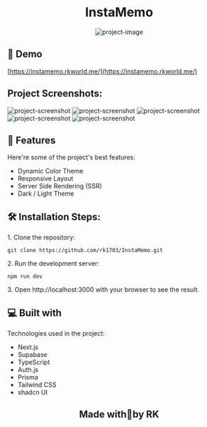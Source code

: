 <h1 align="center" id="title">InstaMemo</h1>

<p align="center"><img src="https://socialify.git.ci/rk1703/InstaMemo/image?description=1&amp;forks=1&amp;language=1&amp;name=1&amp;owner=1&amp;pattern=Solid&amp;stargazers=1&amp;theme=Light" alt="project-image"></p>

<h2>🚀 Demo</h2>

[https://instamemo.rkworld.me/](https://instamemo.rkworld.me/)

<h2>Project Screenshots:</h2>

<img src="https://i.postimg.cc/7LDWr4W4/main-dark.png" alt="project-screenshot">

<img src="https://i.postimg.cc/nLkwHWyD/main-light.png" alt="project-screenshot">

<img src="https://i.postimg.cc/9MQgzp2N/de-light.png" alt="project-screenshot">

<img src="https://i.postimg.cc/hvJC1tfL/add-light.png" alt="project-screenshot">

<img src="https://i.postimg.cc/HsyZJjGH/df-light.png" alt="project-screenshot">

  
  
<h2>🧐 Features</h2>

Here're some of the project's best features:

*   Dynamic Color Theme
*   Responsive Layout
*   Server Side Rendering (SSR)
*   Dark / Light Theme

<h2>🛠️ Installation Steps:</h2>

<p>1. Clone the repository:</p>

``
git clone https://github.com/rk1703/InstaMemo.git
``

<p>2. Run the development server:</p>

``
npm run dev
``

<p>3. Open http://localhost:3000 with your browser to see the result.</p>

  
  
<h2>💻 Built with</h2>

Technologies used in the project:

*   Next.js
*   Supabase
*   TypeScript
*   Auth.js
*   Prisma
*   Tailwind CSS
*   shadcn UI

<h2 align="center">Made with💖by RK</h2>  
